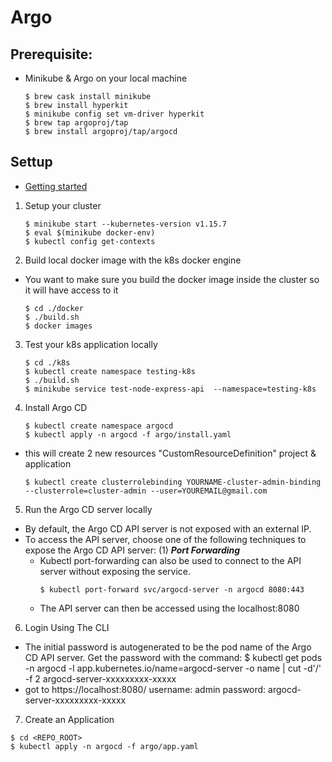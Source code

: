 # Argo

## Prerequisite:
  - Minikube & Argo on your local machine
    ```
    $ brew cask install minikube
    $ brew install hyperkit
    $ minikube config set vm-driver hyperkit
    $ brew tap argoproj/tap
    $ brew install argoproj/tap/argocd
    ```

## Settup
- [Getting started](https://argoproj.github.io/argo-cd/getting_started/)

1. Setup your cluster
    ```
    $ minikube start --kubernetes-version v1.15.7
    $ eval $(minikube docker-env)
    $ kubectl config get-contexts
    ```

2. Build local docker image with the k8s docker engine
  - You want to make sure you build the docker image inside the cluster so it will have access to it
    ```
    $ cd ./docker
    $ ./build.sh
    $ docker images
    ```

3. Test your k8s application locally
    ```
    $ cd ./k8s
    $ kubectl create namespace testing-k8s
    $ ./build.sh
    $ minikube service test-node-express-api  --namespace=testing-k8s
    ```

4. Install Argo CD
    ```
    $ kubectl create namespace argocd
    $ kubectl apply -n argocd -f argo/install.yaml
    ```
  - this will create 2 new resources "CustomResourceDefinition" project & application
    ```
    $ kubectl create clusterrolebinding YOURNAME-cluster-admin-binding --clusterrole=cluster-admin --user=YOUREMAIL@gmail.com
    ```

5. Run the Argo CD server locally
  - By default, the Argo CD API server is not exposed with an external IP. 
  - To access the API server, choose one of the following techniques to expose the Argo CD API server:
    (1) ***Port Forwarding***
      - Kubectl port-forwarding can also be used to connect to the API server without exposing the service.
        ```
        $ kubectl port-forward svc/argocd-server -n argocd 8080:443
        ```
      - The API server can then be accessed using the localhost:8080

6. Login Using The CLI
  - The initial password is autogenerated to be the pod name of the Argo CD API server. Get the password with the command:
    $ kubectl get pods -n argocd -l app.kubernetes.io/name=argocd-server -o name | cut -d'/' -f 2
    argocd-server-xxxxxxxxx-xxxxx
  - got to https://localhost:8080/
    username: admin
    password: argocd-server-xxxxxxxxx-xxxxx






7. Create an Application
```
$ cd <REPO_ROOT>
$ kubectl apply -n argocd -f argo/app.yaml
```




